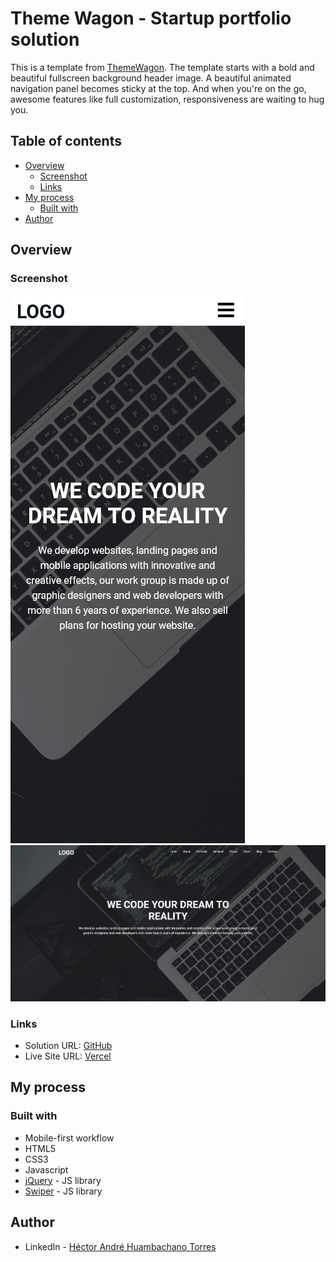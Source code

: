 # Theme Wagon - Startup portfolio solution

This is a template from [ThemeWagon](https://themewagon.com/themes/free-html5-agency-template-creative-agency/). The template starts with a bold and beautiful fullscreen background header image. A beautiful animated navigation panel becomes sticky at the top. And when you're on the go, awesome features like full customization, responsiveness are waiting to hug you.

## Table of contents

- [Overview](#overview)
  - [Screenshot](#screenshot)
  - [Links](#links)
- [My process](#my-process)
  - [Built with](#built-with)
- [Author](#author)

## Overview

### Screenshot

![](./assets/images/Screenshot%20startup%20portfolio%20mobile.png)
![](./assets/images/Screenshot%20startup%20portfolio%20desktop.png)

### Links

- Solution URL: [GitHub](https://github.com/AndreDev12/startup-portfolio)
- Live Site URL: [Vercel]()

## My process

### Built with

- Mobile-first workflow
- HTML5
- CSS3
- Javascript
- [jQuery](https://jquery.com/) - JS library
- [Swiper](https://swiperjs.com/) - JS library

## Author

- LinkedIn - [Héctor André Huambachano Torres](https://www.linkedin.com/in/h%C3%A9ctor-andr%C3%A9-huambachano-torres/)